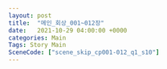 ```yaml
---
layout: post
title:  "메인_회상_001~012장"
date:   2021-10-29 04:00:00 +0000
categories: Main
Tags: Story Main
SceneCode: ["scene_skip_cp001-012_q1_s10"]
---
```

